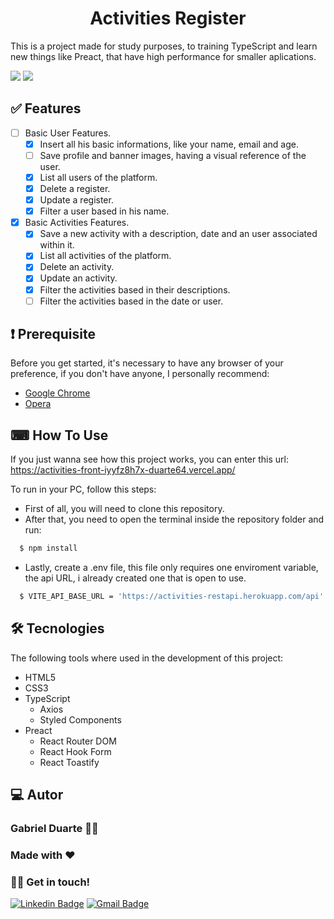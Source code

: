 <h1 align="center"> Activities Register </h1>
<p>This is a project made for study purposes, to training TypeScript and learn new things like Preact, that have high performance for smaller aplications.</p>

<img src="https://img.shields.io/badge/license-MIT-green"> <img src="https://img.shields.io/github/stars/Duarte64/activities_FRONT">

## ✅ Features

- [ ] Basic User Features.
    - [x] Insert all his basic informations, like your name, email and age.
    - [ ] Save profile and banner images, having a visual reference of the user.
    - [x] List all users of the platform.
    - [x] Delete a register.
    - [x] Update a register.
    - [x] Filter a user based in his name.
- [x] Basic Activities Features.
    - [x] Save a new activity with a description, date and an user associated within it.
    - [x] List all activities of the platform.
    - [x] Delete an activity.
    - [x] Update an activity.
    - [x] Filter the activities based in their descriptions.
    - [ ] Filter the activities based in the date or user.

## ❗ Prerequisite

Before you get started, it's necessary to have any browser of your preference, if you don't have anyone, I personally recommend:
- [Google Chrome](https://www.google.pt/intl/pt-PT/chrome/?brand=ISCS&gclid=CjwKCAjw7fuJBhBdEiwA2lLMYTPzdWRSSrt2n6EidIct2HRlhGrbPUgQqn4MQdunAMnmnLlhxBM3IBoCxrkQAvD_BwE&gclsrc=aw.ds)
- [Opera](https://www.opera.com/)

## ⌨ How To Use

If you just wanna see how this project works, you can enter this url:
https://activities-front-iyyfz8h7x-duarte64.vercel.app/

To run in your PC, follow this steps:
- First of all, you will need to clone this repository.
- After that, you need to open the terminal inside the repository folder and run:
```sh
  $ npm install
```
- Lastly, create a .env file, this file only requires one enviroment variable, the api URL, i already created one that is open to use.
```sh
  $ VITE_API_BASE_URL = 'https://activities-restapi.herokuapp.com/api'
```

## 🛠 Tecnologies

The following tools where used in the development of this project:

- HTML5
- CSS3
- TypeScript
  - Axios
  - Styled Components
- Preact
  - React Router DOM
  - React Hook Form
  - React Toastify

## 💻 Autor

### Gabriel Duarte 🧑‍💻
### Made with ❤️
### 👋🏽 Get in touch!

[![Linkedin Badge](https://img.shields.io/badge/-Gabriel-blue?style=flat-square&logo=Linkedin&logoColor=white&link=https://www.linkedin.com/in/gabriel-duarte-da-paz-figueiredo-3aaa35197/)](https://www.linkedin.com/in/gabriel-duarte-da-paz-figueiredo-3aaa35197/) 
[![Gmail Badge](https://img.shields.io/badge/-gabriel.duartepaz@gmail.com-c14438?style=flat-square&logo=Gmail&logoColor=white&link=mailto:gabriel.duartepaz@gmail.com)](mailto:gabriel.duartepaz@gmail.com)
<br>
